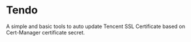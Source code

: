 # Tendo

A simple and basic tools to auto update Tencent SSL Certificate based on Cert-Manager certificate secret.


